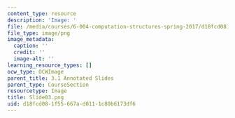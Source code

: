 ```yaml
---
content_type: resource
description: 'Image: '
file: /media/courses/6-004-computation-structures-spring-2017/d18fcd081f55667ad0111c80b6173df6_Slide03.png
file_type: image/png
image_metadata:
  caption: ''
  credit: ''
  image-alt: ''
learning_resource_types: []
ocw_type: OCWImage
parent_title: 3.1 Annotated Slides
parent_type: CourseSection
resourcetype: Image
title: Slide03.png
uid: d18fcd08-1f55-667a-d011-1c80b6173df6
---
```

